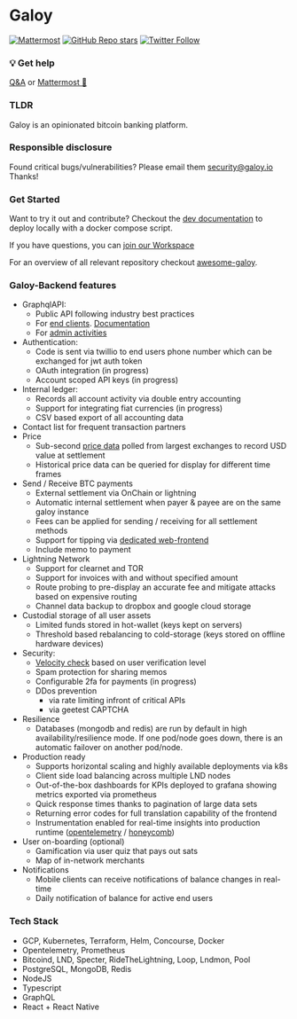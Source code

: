 # Galoy

[![Mattermost](https://img.shields.io/badge/chat-on%20mattermost-blue?style=social&logo=mattermost)](https://chat.galoy.io)
[![GitHub Repo stars](https://img.shields.io/github/stars/GaloyMoney/galoy?style=social)](https://github.com/GaloyMoney/galoy/stargazers)
[![Twitter Follow](https://img.shields.io/twitter/follow/GaloyMoney?style=social)](https://twitter.com/GaloyMoney)
### 💡 Get help
[Q&A](https://github.com/GaloyMoney/galoy/discussions) or [Mattermost 💬](https://chat.galoy.io)

### TLDR

Galoy is an opinionated bitcoin banking platform.

### Responsible disclosure 

Found critical bugs/vulnerabilities?
Please email them security@galoy.io Thanks!

### Get Started

Want to try it out and contribute? Checkout the [dev documentation](./DEV.md) to deploy locally with a docker compose script.

If you have questions, you can [join our Workspace](https://chat.galoy.io)

For an overview of all relevant repository checkout [awesome-galoy](https://github.com/GaloyMoney/awesome-galoy).
### Galoy-Backend features

- GraphqlAPI:
  - Public API following industry best practices
  - For [end clients](./src/graphql/public/schema.graphql). [Documentation](https://galoymoney.github.io/galoy/)
  - For [admin activities](./src/graphql/admin/schema.graphql)
- Authentication:
  - Code is sent via twillio to end users phone number which can be exchanged for jwt auth token
  - OAuth integration (in progress)
  - Account scoped API keys (in progress)
- Internal ledger:
  - Records all account activity via double entry accounting
  - Support for integrating fiat currencies (in progress)
  - CSV based export of all accounting data
- Contact list for frequent transaction partners
- Price
  - Sub-second [price data](https://github.com/GaloyMoney/price) polled from largest exchanges to record USD value at settlement
  - Historical price data can be queried for display for different time frames
- Send / Receive BTC payments
  - External settlement via OnChain or lightning
  - Automatic internal settlement when payer & payee are on the same galoy instance
  - Fees can be applied for sending / receiving for all settlement methods
  - Support for tipping via [dedicated web-frontend](https://github.com/GaloyMoney/galoy-pay)
  - Include memo to payment
- Lightning Network
  - Support for clearnet and TOR
  - Support for invoices with and without specified amount
  - Route probing to pre-display an accurate fee and mitigate attacks based on expensive routing
  - Channel data backup to dropbox and google cloud storage
- Custodial storage of all user assets
  - Limited funds stored in hot-wallet (keys kept on servers)
  - Threshold based rebalancing to cold-storage (keys stored on offline hardware devices)
- Security:
  - [Velocity check](https://www.linkedin.com/pulse/velocity-checks-fraud-prevention-scott-stone/) based on user verification level
  - Spam protection for sharing memos
  - Configurable 2fa for payments (in progress)
  - DDos prevention 
    - via rate limiting infront of critical APIs
    - via geetest CAPTCHA
- Resilience
  - Databases (mongodb and redis) are run by default in high availability/resilience mode. If one pod/node goes down, there is an automatic failover on another pod/node.
- Production ready
  - Supports horizontal scaling and highly available deployments via k8s
  - Client side load balancing across multiple LND nodes
  - Out-of-the-box dashboards for KPIs deployed to grafana showing metrics exported via prometheus
  - Quick response times thanks to pagination of large data sets
  - Returning error codes for full translation capability of the frontend
  - Instrumentation enabled for real-time insights into production runtime ([opentelemetry](https://opentelemetry.io) / [honeycomb](https://www.honeycomb.io))
- User on-boarding (optional)
  - Gamification via user quiz that pays out sats
  - Map of in-network merchants
- Notifications
  - Mobile clients can receive notifications of balance changes in real-time
  - Daily notification of balance for active end users

### Tech Stack

- GCP, Kubernetes, Terraform, Helm, Concourse, Docker
- Opentelemetry, Prometheus
- Bitcoind, LND, Specter, RideTheLightning, Loop, Lndmon, Pool
- PostgreSQL, MongoDB, Redis
- NodeJS
- Typescript
- GraphQL
- React + React Native
